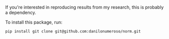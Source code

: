 If you're interested in reproducing results from my research, this is probably a dependency.

To install this package, run:

`pip install git clone git@github.com:danilonumeroso/norm.git`
